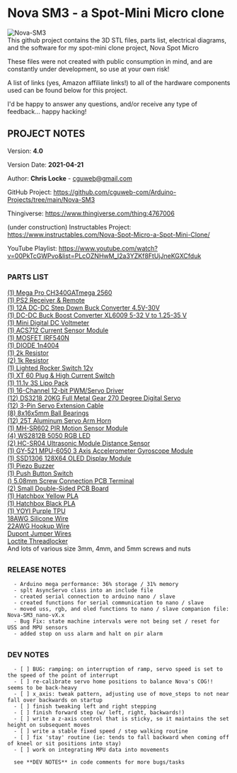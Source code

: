 
# Nova SM3 - a Spot-Mini Micro clone
![Nova-SM3](https://raw.githubusercontent.com/cguweb-com/Arduino-Projects/main/Nova-SM2/Nova-SM2.jpg)  
This github project contains the 3D STL files, parts list, electrical diagrams, and the software for my spot-mini clone project, Nova Spot Micro  

These files were not created with public consumption in mind, and are constantly under development, so use at your own risk!  

A list of links (yes, Amazon affiliate links!) to all of the hardware components used can be found below for this project.  

I'd be happy to answer any questions, and/or receive any type of feedback... happy hacking!  

##    
## PROJECT NOTES  

   Version: **4.0**

   Version Date: **2021-04-21**


   Author:  **Chris Locke** - cguweb@gmail.com

   GitHub Project:  https://github.com/cguweb-com/Arduino-Projects/tree/main/Nova-SM3

   Thingiverse:  https://www.thingiverse.com/thing:4767006

   (under construction)
   Instructables Project:  https://www.instructables.com/Nova-Spot-Micro-a-Spot-Mini-Clone/

   YouTube Playlist:  https://www.youtube.com/watch?v=00PkTcGWPvo&list=PLcOZNHwM_I2a3YZKf8FtUjJneKGXCfduk


##
### PARTS LIST

[(1) Mega Pro CH340GATmega 2560](https://amzn.to/3epOrjm)  
[(1) PS2 Receiver & Remote](https://www.robotshop.com/en/lynxmotion-ps2-controller-v4.html)  
[(1) 12A DC-DC Step Down Buck Converter 4.5V-30V](https://amzn.to/3rzTNMG)  
[(1) DC-DC Buck Boost Converter XL6009 5-32 V to 1.25-35 V](https://amzn.to/3a39eqg)  
[(1) Mini Digital DC Voltmeter](https://amzn.to/3sYWd7Y)  
[(1) ACS712 Current Sensor Module](https://amzn.to/3rzUfum)  
[(1) MOSFET IRF540N](https://amzn.to/2PKW6P3)  
[(1) DIODE 1n4004](https://amzn.to/3l3lc7f)  
[(1) 2k Resistor](https://amzn.to/2ODEgwS)  
[(2) 1k Resistor](https://amzn.to/2ODEgwS)  
[(1) Lighted Rocker Switch 12v](https://amzn.to/3sX9zlg)  
[(1) XT 60 Plug & High Current Switch](https://amzn.to/3ejLoJI)  
[(1) 11.1v 3S Lipo Pack](https://amzn.to/38tbtCq)  
[(1) 16-Channel 12-bit PWM/Servo Driver](https://amzn.to/3eovgGJ)  
[(12) DS3218 20KG Full Metal Gear 270 Degree Digital Servo](https://amzn.to/2OlkcPY)  
[(12) 3-Pin Servo Extension Cable](https://amzn.to/3v7eXEe)  
[(8) 8x16x5mm Ball Bearings](https://amzn.to/3elVytj)  
[(12) 25T Aluminum Servo Arm Horn](https://amzn.to/3qvkOji)  
[(1) MH-SR602 PIR Motion Sensor Module](https://amzn.to/3cjFYf0)  
[(4) WS2812B 5050 RGB LED](https://amzn.to/3t66Y8u)  
[(2) HC-SR04 Ultrasonic Module Distance Sensor](https://amzn.to/3cm6c0F)  
[(1) GY-521 MPU-6050 3 Axis Accelerometer Gyroscope Module](https://amzn.to/3rzxcA7)  
[(1) SSD1306 128X64 OLED Display Module](https://amzn.to/3rxRoT1)  
[(1) Piezo Buzzer](https://amzn.to/3vdlPAa)  
[(1) Push Button Switch](https://amzn.to/3ld95oB)  
[() 5.08mm Screw Connection PCB Terminal](https://amzn.to/30thAlD)  
[(2) Small Double-Sided PCB Board](https://amzn.to/3bxj0ln)  
[(1) Hatchbox Yellow PLA](https://amzn.to/3t1rbwn)  
[(1) Hatchbox Black PLA](https://amzn.to/3elUHJ7)   
[(1) YOYI Purple TPU](https://amzn.to/38qA8r2)  
[18AWG Silicone Wire](https://amzn.to/38qEj6i)  
[22AWG Hookup Wire](https://amzn.to/3rzxFCn)  
[Dupont Jumper Wires](https://amzn.to/3l1k304)  
[Loctite Threadlocker](https://amzn.to/38ojfxc)  
And lots of various size 3mm, 4mm, and 5mm screws and nuts  


##    
### RELEASE NOTES  

      - Arduino mega performance: 36% storage / 31% memory
      - splt AsyncServo class into an include file
      - created serial connection to arduino nano / slave
      - created functions for serial communication to nano / slave
      - moved uss, rgb, and oled functions to nano / slave companion file: Nova-SM3_nano-vX.x
      - Bug Fix: state machine intervals were not being set / reset for USS and MPU sensors
      - added stop on uss alarm and halt on pir alarm

##    
### DEV NOTES  

      - [ ] BUG: ramping: on interruption of ramp, servo speed is set to the speed of the point of interrupt
      - [ ] re-calibrate servo home positions to balance Nova's COG!! seems to be back-heavy
      - [ ] x_axis: tweak pattern, adjusting use of move_steps to not near fall over backwards on startup
      - [ ] finish tweaking left and right stepping
      - [ ] finish forward step (w/ left, right, backwards!)
      - [ ] write a z-axis control that is sticky, so it maintains the set height on subsequent moves
      - [ ] write a stable fixed speed / step walking routine
      - [ ] fix 'stay' routine (ie: tends to fall backward when coming off of kneel or sit positions into stay)
      - [ ] work on integrating MPU data into movements

      see **DEV NOTES** in code comments for more bugs/tasks

